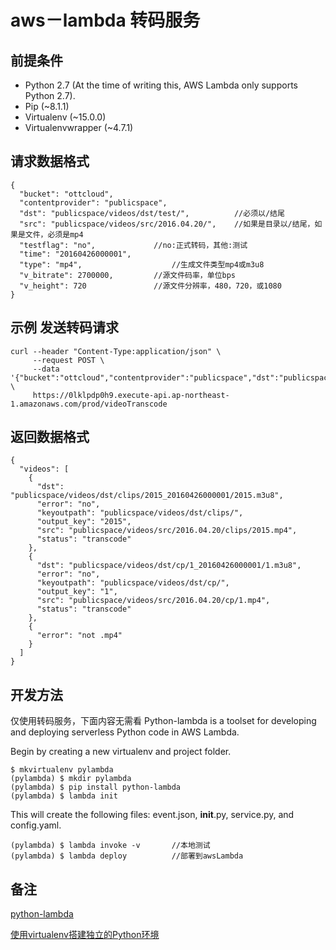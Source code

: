 # aws－lambda 转码服务

## 前提条件
* Python 2.7 (At the time of writing this, AWS Lambda only supports Python 2.7).
* Pip (~8.1.1)
* Virtualenv (~15.0.0)
* Virtualenvwrapper (~4.7.1)

## 请求数据格式

	{
	  "bucket": "ottcloud",
	  "contentprovider": "publicspace",
	  "dst": "publicspace/videos/dst/test/",          //必须以/结尾
	  "src": "publicspace/videos/src/2016.04.20/",    //如果是目录以/结尾，如果是文件，必须是mp4
	  "testflag": "no",				//no:正式转码，其他:测试
	  "time": "20160426000001",
	  "type": "mp4",					//生成文件类型mp4或m3u8
	  "v_bitrate": 2700000,			//源文件码率，单位bps
	  "v_height": 720				//源文件分辨率，480，720，或1080
	}


## 示例 发送转码请求
	curl --header "Content-Type:application/json" \
	     --request POST \
	     --data '{"bucket":"ottcloud","contentprovider":"publicspace","dst":"publicspace/videos/dst/test/","src":"publicspace/videos/src/2016.04.20/","testflag":"no","time":"20160426000001","type":"mp4","v_bitrate":2700000,"v_height":720}' \
	     https://0lklpdp0h9.execute-api.ap-northeast-1.amazonaws.com/prod/videoTranscode

## 返回数据格式

	{
	  "videos": [
	    {
	      "dst": "publicspace/videos/dst/clips/2015_20160426000001/2015.m3u8",
	      "error": "no",
	      "keyoutpath": "publicspace/videos/dst/clips/",
	      "output_key": "2015",
	      "src": "publicspace/videos/src/2016.04.20/clips/2015.mp4",
	      "status": "transcode"
	    },
	    {
	      "dst": "publicspace/videos/dst/cp/1_20160426000001/1.m3u8",
	      "error": "no",
	      "keyoutpath": "publicspace/videos/dst/cp/",
	      "output_key": "1",
	      "src": "publicspace/videos/src/2016.04.20/cp/1.mp4",
	      "status": "transcode"
	    },
	    {
	      "error": "not .mp4"
	    }
	  ]
	}

## 开发方法
仅使用转码服务，下面内容无需看
Python-lambda is a toolset for developing and deploying serverless Python code in AWS Lambda.

Begin by creating a new virtualenv and project folder.

	$ mkvirtualenv pylambda
	(pylambda) $ mkdir pylambda
	(pylambda) $ pip install python-lambda
	(pylambda) $ lambda init
This will create the following files: event.json, __init__.py, service.py, and config.yaml.



	(pylambda) $ lambda invoke -v		//本地测试
	(pylambda) $ lambda deploy			//部署到awsLambda


## 备注

[python-lambda](https://github.com/nficano/python-lambda)

[使用virtualenv搭建独立的Python环境](http://qicheng0211.blog.51cto.com/3958621/1561685)
